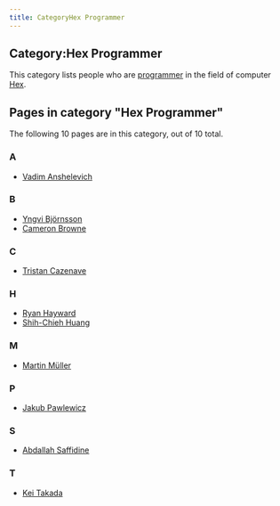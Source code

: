 ```yaml
---
title: CategoryHex Programmer
---
```

## Category:Hex Programmer



This category lists people who are [programmer](https://en.wikipedia.org/wiki/Programmer) in the field of computer [Hex](Hex "Hex").

## Pages in category "Hex Programmer"

The following 10 pages are in this category, out of 10 total.

### A

- [Vadim Anshelevich](Vadim_Anshelevich "Vadim Anshelevich")

### B

- [Yngvi Björnsson](Yngvi_Bj%C3%B6rnsson "Yngvi Björnsson")
- [Cameron Browne](Cameron_Browne "Cameron Browne")

### C

- [Tristan Cazenave](Tristan_Cazenave "Tristan Cazenave")

### H

- [Ryan Hayward](Ryan_Hayward "Ryan Hayward")
- [Shih-Chieh Huang](Shih-Chieh_Huang "Shih-Chieh Huang")

### M

- [Martin Müller](Martin_M%C3%BCller "Martin Müller")

### P

- [Jakub Pawlewicz](Jakub_Pawlewicz "Jakub Pawlewicz")

### S

- [Abdallah Saffidine](Abdallah_Saffidine "Abdallah Saffidine")

### T

- [Kei Takada](Kei_Takada "Kei Takada")

